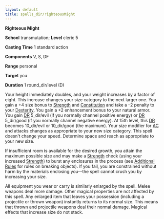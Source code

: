 ```yaml
---
layout: default
title: spells_dir/righteousMight
---
```

 **Righteous Might**

**School** transmutation; **Level** cleric 5

**Casting Time** 1 standard action

**Components** V, S, DF

**Range** personal

**Target** you

**Duration** 1 round_dir/level (D)

Your height immediately doubles, and your weight increases by a factor of eight. This increase changes your size category to the next larger one. You gain a +4 size bonus to [Strength](../gettingStarted#_strength) and [Constitution](../gettingStarted#_constitution) and take a –2 penalty to your [Dexterity](../gettingStarted#_dexterity). You gain a +2 enhancement bonus to your natural armor. You gain [DR](../glossary#_damage-reduction) 5_dir/evil (if you normally channel positive energy) or [DR](../glossary#_damage-reduction) 5_dir/good (if you normally channel negative energy). At 15th level, this [DR](../glossary#_damage-reduction) becomes 10_dir/evil or 10_dir/good (the maximum). Your size modifier for [AC](../combat#_armor-class) and attacks changes as appropriate to your new size category. This spell doesn't change your speed. Determine space and reach as appropriate to your new size.

If insufficient room is available for the desired growth, you attain the maximum possible size and may make a [Strength](../gettingStarted#_strength) check (using your increased [Strength](../gettingStarted#_strength)) to burst any enclosures in the process (see [Additional Rules](../additionalRules) for rules on breaking objects). If you fail, you are constrained without harm by the materials enclosing you—the spell cannot crush you by increasing your size.

All equipment you wear or carry is similarly enlarged by the spell. Melee weapons deal more damage. Other magical properties are not affected by this spell. Any enlarged item that leaves your possession (including a projectile or thrown weapon) instantly returns to its normal size. This means that thrown and projectile weapons deal their normal damage. Magical effects that increase size do not stack.

